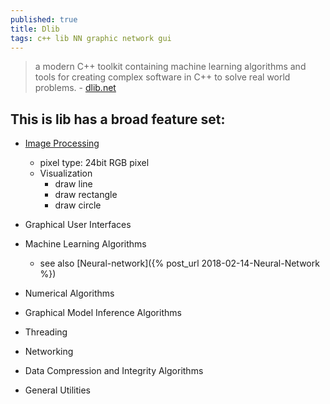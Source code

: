 ```yaml
---
published: true
title: Dlib
tags: c++ lib NN graphic network gui
---
```

> a modern C++ toolkit containing machine learning algorithms and tools for creating complex software in C++ to solve real world problems. - [dlib.net](http://dlib.net/)


## This is lib has a broad feature set:
- [Image Processing](http://dlib.net/imaging.html)
	- pixel type: 24bit RGB pixel 
	- Visualization
		- draw line
		- draw rectangle
		- draw circle
- Graphical User Interfaces

- Machine Learning Algorithms
	- see also [Neural-network]({% post_url 2018-02-14-Neural-Network %})

- Numerical Algorithms
- Graphical Model Inference Algorithms

- Threading
- Networking
- Data Compression and Integrity Algorithms
- General Utilities
